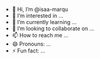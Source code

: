 - 👋 Hi, I’m @isaa-marqu
- 👀 I’m interested in ...
- 🌱 I’m currently learning ...
- 💞️ I’m looking to collaborate on ...
- 📫 How to reach me ...
- 😄 Pronouns: ...
- ⚡ Fun fact: ...

<!---
isaa-marqu/isaa-marqu is a ✨ special ✨ repository because its `README.md` (this file) appears on your GitHub profile.
You can click the Preview link to take a look at your changes.
--->
